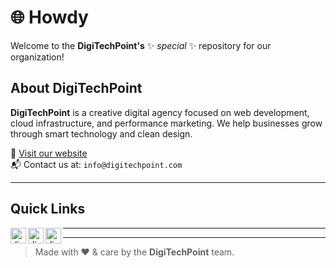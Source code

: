 # 🌐 Howdy

Welcome to the **DigiTechPoint's** ✨ _special_ ✨ repository for our organization!

## About DigiTechPoint

**DigiTechPoint** is a creative digital agency focused on web development, cloud infrastructure, and performance marketing. We help businesses grow through smart technology and clean design.

🔗 [Visit our website](https://www.digitechpoint.com)  
📬 Contact us at: `info@digitechpoint.com`

---

<!-- 
## 📁 What's Inside

### ➤ `CONTRIBUTING.md`
Guidelines for contributing to our repositories. This includes coding standards, best practices, and instructions on how to get started with contributing.

### ➤ `ISSUE_TEMPLATE/`
A collection of issue templates to help contributors open well-structured and informative issues. This ensures faster response and better tracking.

### ➤ `PULL_REQUEST_TEMPLATE.md`
A standard template for pull requests, ensuring all necessary information is provided before review.

### ➤ `CODEOWNERS`
Defines code ownership and review responsibilities across repositories for better collaboration and code quality.

---

## 🚀 Purpose

By keeping these community health files in a single place:

- ✅ We **reduce duplication** across multiple repositories.
- ✅ We **encourage consistent contribution workflows**.
- ✅ We **streamline onboarding** for new contributors.
- ✅ We **maintain high code quality** and healthy communication practices.

---

## Why It Exists

To keep our GitHub workflows smooth, unified, and contributor-friendly across the organization.

---

## 🤝 Contributing

We welcome contributions to improve our community standards. Please submit a pull request or open an issue in this repository if you'd like to propose any changes.

---

## 🛡️ License

This repository is governed by the organization's main license. Please refer to the license file in your specific project repository.

---
:-->

## Quick Links

<a href="https://fb.me/digitechpoint">
  <img align="left" alt="digitechpoint's Facebook" width="25px" src="https://cdn.jsdelivr.net/npm/simple-icons@v3/icons/facebook.svg" />
  </a>
<a href="https://www.linkedin.com/in/digitechpoint/">
  <img align="left" alt="digitechpoint's Linkdein" width="25px" src="https://cdn.jsdelivr.net/npm/simple-icons@v3/icons/linkedin.svg" />
</a>
<a href="https://www.digitechpoint.com">
  <img align="left" alt="digitechpoint's website" width="25px" src="https://cdn.jsdelivr.net/npm/simple-icons@v3/icons/safari.svg" />
</a>
<!-- 
Logo Source: https://cdn.jsdelivr.net/npm/simple-icons@v3/icons/ 
:-->

---

---


> Made with ❤️ & care by the **DigiTechPoint** team.

